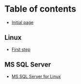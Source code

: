 # Table of contents

* [Initial page](README.md)

## Linux

* [First step](linux/first-step.md)

## MS SQL Server

* [MS SQL Server for Linux](mssqlserver/mssqlsserver.md)